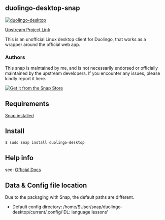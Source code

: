 ## duolingo-desktop-snap
[![duolingo-desktop](https://snapcraft.io/duolingo-desktop/badge.svg)](https://snapcraft.io/duolingo-desktop)

[Upstream Project Link](https://github.com/hmlendea/dl-desktop) 

This is an unofficial Linux desktop client for Duolingo, that works as a wrapper around the official web app.
  
### Authors

This snap is maintained by me, and is not necessarily endorsed or officially maintained by the upstream developers. If you encounter any issues, please kindly report it here.

[![Get it from the Snap Store](https://snapcraft.io/static/images/badges/en/snap-store-black.svg)](https://snapcraft.io/duolingo-desktop)

## Requirements

[Snap installed](https://snapcraft.io/docs/installing-snapd)

## Install

```bash
$ sudo snap install duolingo-desktop
```

## Help info

see: [Official Docs](https://support.duolingo.com/hc/en-us)


## Data & Config file location

Due to the packaging with Snap, the default paths are different.

- Default config directory: /home/$User/snap/duolingo-desktop/current/.config/'DL: language lessons'
